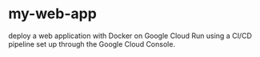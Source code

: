 # my-web-app
deploy a web application with Docker on Google Cloud Run using a CI/CD pipeline set up through the Google Cloud Console.

